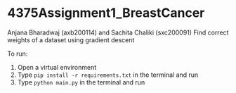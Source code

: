 # 4375Assignment1_BreastCancer
Anjana Bharadwaj (axb200114) and Sachita Chaliki (sxc200091)
Find correct weights of a dataset using gradient descent

To run: 
1. Open a virtual environment
2. Type ```pip install -r requirements.txt``` in the terminal and run
3. Type ```python main.py``` in the terminal and run